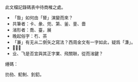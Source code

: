 此文檔記錄碼表中待商榷之處。

- 「昝」如何由「朁」演變而來？
- 共筆者：卡、彖、兜、第、釜、㙶、嗇
- 渻形者：喬、臺，展
- 晚起俗字：冇、茶
- 「兼」有无从二倒〬矢之寫法？西周金文有一字如此，疑爲「溓」。
- 𡕢、銟
- 业、飞是否宜與其正字業、飛關聮，從而渻鍵？

緟碼：

扐劧、魛魝、釗釖。
